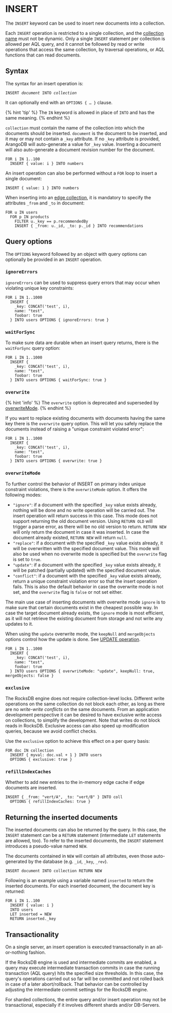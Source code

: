 # INSERT

The `INSERT` keyword can be used to insert new documents into a collection.

Each `INSERT` operation is restricted to a single collection, and the
[collection name](../appendix-glossary.html#collection-name) must not be dynamic.
Only a single `INSERT` statement per collection is allowed per AQL query, and
it cannot be followed by read or write operations that access the same
collection, by traversal operations, or AQL functions that can read documents.

## Syntax

The syntax for an insert operation is:

<pre><code>INSERT <em>document</em> INTO <em>collection</em></code></pre>

It can optionally end with an `OPTIONS { … }` clause.

{% hint 'tip' %}
The `IN` keyword is allowed in place of `INTO` and has the same meaning.
{% endhint %}

`collection` must contain the name of the collection into which the documents should
be inserted. `document` is the document to be inserted, and it may or may not contain
a `_key` attribute. If no `_key` attribute is provided, ArangoDB will auto-generate
a value for `_key` value. Inserting a document will also auto-generate a document
revision number for the document.

```aql
FOR i IN 1..100
  INSERT { value: i } INTO numbers
```

An insert operation can also be performed without a `FOR` loop to insert a
single document:

```aql
INSERT { value: 1 } INTO numbers
```

When inserting into an [edge collection](../appendix-glossary.html#edge-collection),
it is mandatory to specify the attributes `_from` and `_to` in document:

```aql
FOR u IN users
  FOR p IN products
    FILTER u._key == p.recommendedBy
    INSERT { _from: u._id, _to: p._id } INTO recommendations
```

## Query options

The `OPTIONS` keyword followed by an object with query options can optionally
be provided in an `INSERT` operation.

### `ignoreErrors`

`ignoreErrors` can be used to suppress query errors that may occur when
violating unique key constraints:

```aql
FOR i IN 1..1000
  INSERT {
    _key: CONCAT('test', i),
    name: "test",
    foobar: true
  } INTO users OPTIONS { ignoreErrors: true }
```

### `waitForSync`

To make sure data are durable when an insert query returns, there is the
`waitForSync` query option:

```aql
FOR i IN 1..1000
  INSERT {
    _key: CONCAT('test', i),
    name: "test",
    foobar: true
  } INTO users OPTIONS { waitForSync: true }
```

### `overwrite`

{% hint 'info' %}
The `overwrite` option is deprecated and superseded by
[overwriteMode](#overwritemode).
{% endhint %}

If you want to replace existing documents with documents having the same key
there is the `overwrite` query option. This will let you safely replace the
documents instead of raising a "unique constraint violated error":

```aql
FOR i IN 1..1000
  INSERT {
    _key: CONCAT('test', i),
    name: "test",
    foobar: true
  } INTO users OPTIONS { overwrite: true }
```

### `overwriteMode`

To further control the behavior of INSERT on primary index unique constraint
violations, there is the `overwriteMode` option. It offers the following
modes:

- `"ignore"`: if a document with the specified `_key` value exists already,
  nothing will be done and no write operation will be carried out. The
  insert operation will return success in this case. This mode does not
  support returning the old document version. Using `RETURN OLD` will trigger
  a parse error, as there will be no old version to return. `RETURN NEW`
  will only return the document in case it was inserted. In case the
  document already existed, `RETURN NEW` will return `null`.
- `"replace"`: if a document with the specified `_key` value exists already,
  it will be overwritten with the specified document value. This mode will
  also be used when no overwrite mode is specified but the `overwrite`
  flag is set to `true`.
- `"update"`: if a document with the specified `_key` value exists already,
  it will be patched (partially updated) with the specified document value.
- `"conflict"`: if a document with the specified `_key` value exists already,
  return a unique constraint violation error so that the insert operation
  fails. This is also the default behavior in case the overwrite mode is
  not set, and the `overwrite` flag is `false` or not set either.

The main use case of inserting documents with overwrite mode `ignore` is
to make sure that certain documents exist in the cheapest possible way.
In case the target document already exists, the `ignore` mode is most
efficient, as it will not retrieve the existing document from storage and
not write any updates to it.

When using the `update` overwrite mode, the `keepNull` and `mergeObjects`
options control how the update is done.
See [UPDATE operation](operations-update.html#query-options).

```aql
FOR i IN 1..1000
  INSERT {
    _key: CONCAT('test', i),
    name: "test",
    foobar: true
  } INTO users OPTIONS { overwriteMode: "update", keepNull: true, mergeObjects: false }
```

### `exclusive`

The RocksDB engine does not require collection-level locks.
Different write operations on the same collection do not block each other, as
long as there are no _write-write conflicts_ on the same documents. From an application
development perspective it can be desired to have exclusive write access on collections,
to simplify the development. Note that writes do not block reads in RocksDB.
Exclusive access can also speed up modification queries, because we avoid conflict checks.

Use the `exclusive` option to achieve this effect on a per query basis:

```aql
FOR doc IN collection
  INSERT { myval: doc.val + 1 } INTO users
  OPTIONS { exclusive: true }
```

### `refillIndexCaches`

Whether to add new entries to the in-memory edge cache if edge documents are
inserted.

```aql
INSERT { _from: "vert/A", _to: "vert/B" } INTO coll
  OPTIONS { refillIndexCaches: true }
```

## Returning the inserted documents

The inserted documents can also be returned by the query. In this case, the `INSERT`
statement can be a `RETURN` statement (intermediate `LET` statements are allowed, too).
To refer to the inserted documents, the `INSERT` statement introduces a pseudo-value
named `NEW`.

The documents contained in `NEW` will contain all attributes, even those auto-generated by
the database (e.g. `_id`, `_key`, `_rev`).

```aql
INSERT document INTO collection RETURN NEW
```

Following is an example using a variable named `inserted` to return the inserted
documents. For each inserted document, the document key is returned:

```aql
FOR i IN 1..100
  INSERT { value: i }
  INTO users
  LET inserted = NEW
  RETURN inserted._key
```

## Transactionality

On a single server, an insert operation is executed transactionally in an
all-or-nothing fashion.

If the RocksDB engine is used and intermediate commits are enabled, a query may
execute intermediate transaction commits in case the running transaction (AQL
query) hits the specified size thresholds. In this case, the query's operations
carried out so far will be committed and not rolled back in case of a later
abort/rollback. That behavior can be controlled by adjusting the intermediate
commit settings for the RocksDB engine.

For sharded collections, the entire query and/or insert operation may not be
transactional, especially if it involves different shards and/or DB-Servers.
